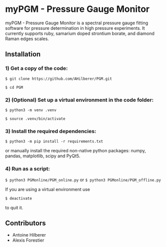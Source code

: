# myPGM - Pressure Gauge Monitor
 
myPGM - Pressure Gauge Monitor is a spectral pressure gauge fitting software for pressure determination in high pressure experiments. It currently supports ruby, samarium doped strontium borate, and diamond Raman edges scales.

## Installation
### 1) Get a copy of the code:

`$ git clone https://github.com/AHilberer/PGM.git`

`$ cd PGM`

### 2) (Optional) Set up a virtual environment in the code folder:

`$ python3 -m venv .venv`

`$ source .venv/bin/activate`

### 3) Install the required dependencies:

`$ python3 -m pip install -r requirements.txt `

or manually install the required non-native python packages: numpy, pandas, matplotlib, scipy and PyQt5.

### 4) Run as a script:

`$ python3 PGMonline/PGM_online.py`
or
`$ python3 PGMonline/PGM_offline.py`

If you are using a virtual environment use

`$ deactivate`

to quit it.

## Contributors

- Antoine Hilberer
- Alexis Forestier